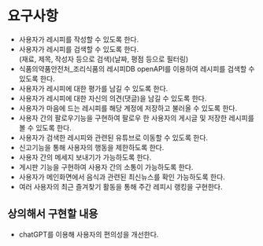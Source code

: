 # 요구사항
- 사용자가 레시피를 작성할 수 있도록 한다.
- 사용자가 레시피를 검색할 수 있도록 한다.  
(재료, 제목, 작성자 등으로 검색)(날짜, 평점 등으로 필터링)
- 식품의약품안전처_조리식품의 레시피DB openAPI를 이용하여 레시피를 검색할 수 있도록 한다.
- 사용자가 레시피에 대한 평가를 남길 수 있도록 한다.
- 사용자가 레시피에 대한 자신의 의견(댓글)을 남길 수 있도록 한다.
- 사용자가 마음에 드는 레시피를 해당 계정에 저장하고 불러올 수 있도록 한다.
- 사용자 간의 팔로우기능을 구현하여 팔로우 한 사용자의 게시글 및 저장한 레시피를 볼 수 있도록 한다.
- 사용자가 검색한 레시피와 관련된 유튜브로 이동할 수 있도록 한다.
- 신고기능을 통해 사용자의 행동을 제한하도록 한다.
- 사용자 간의 메세지 보내기가 가능하도록 한다.
- 게시판 기능을 구현하여 사용자 간의 소통이 가능하도록 한다.
- 사용자가 메인화면에서 음식과 관련된 최신뉴스를 확인 가능하도록 한다.
- 여러 사용자의 최근 즐겨찾기 활동을 통해 주간 레피시 랭킹을 구현한다.

## 상의해서 구현할 내용
- chatGPT를 이용해 사용자의 편의성을 개선한다.
